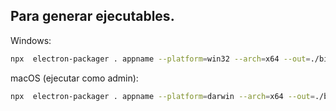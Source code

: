 ## Para generar ejecutables. 

Windows:
```bash
npx  electron-packager . appname --platform=win32 --arch=x64 --out=./bin/
```

macOS (ejecutar como admin):

```bash
npx  electron-packager . appname --platform=darwin --arch=x64 --out=./bin/
```
